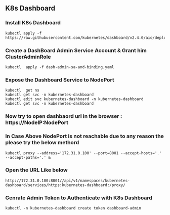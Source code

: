 
## K8s Dashboard


### Install K8s Dashboard

```
kubectl apply -f https://raw.githubusercontent.com/kubernetes/dashboard/v2.4.0/aio/deploy/recommended.yaml
```

### Create a DashBoard Admin Service Account & Grant him ClusterAdminRole

```
kubectl  apply -f dash-admin-sa-and-binding.yaml
```

### Expose the Dashboard Service to NodePort
```
kubectl  get ns
kubectl get svc -n kubernetes-dashboard
kubectl edit svc kubernetes-dashboard -n kubernetes-dashboard
kubectl get svc -n kubernetes-dashboard
```

### Now try to open dashbaord url in the browser : https://NodeIP:NodePort

### In Case Above NodePort is not reachable due to any reason the please try the below methord
```
kubectl proxy --address='172.31.0.100' --port=8001 --accept-hosts='.' --accept-paths='.' &
```

### Open the URL Like below
```
http://172.31.0.100:8001//api/v1/namespaces/kubernetes-dashboard/services/https:kubernetes-dashboard:/proxy/
```

### Genrate Admin Token to Authenticate with K8s Dashboard
```
kubectl -n kubernetes-dashboard create token dashboard-admin
```
